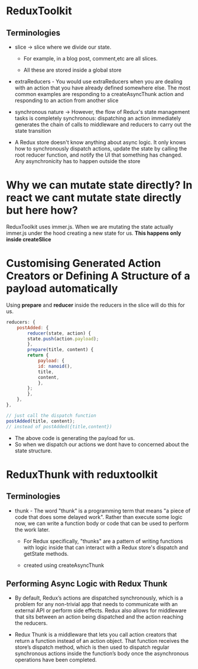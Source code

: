 # ReduxToolkit

## Terminologies

- slice -> slice where we divide our state.

  - For example, in a blog post, comment,etc are all slices.

  - All these are stored inside a global store

- extraReducers - You would use extraReducers when you are dealing with an action that you have already defined somewhere else. The most common examples are responding to a createAsyncThunk action and responding to an action from another slice

- synchronous nature -> However, the flow of Redux's state management tasks is completely synchronous: dispatching an action immediately generates the chain of calls to middleware and reducers to carry out the state transition

- A Redux store doesn't know anything about async logic. It only knows how to synchronously dispatch actions, update the state by calling the root reducer function, and notify the UI that something has changed. Any asynchronicity has to happen outside the store

# Why we can mutate state directly? In react we cant mutate state directly but here how?

ReduxToolkit uses immer.js. When we are mutating the state actually immer.js under the hood creating a new state for us. **This happens only inside createSlice**

# Customising Generated Action Creators or Defining A Structure of a payload automatically

Using **prepare** and **reducer** inside the reducers in the slice will do this for us.

```js
reducers: {
    postAdded: {
        reducer(state, action) {
        state.push(action.payload);
        },
        prepare(title, content) {
        return {
            payload: {
            id: nanoid(),
            title,
            content,
            },
        };
        },
    },
},
```

```js
// just call the dispatch function
postAdded(title, content);
// instead of postAdded({title,content})
```

- The above code is generating the payload for us.
- So when we dispatch our actions we dont have to concerned about the state structure.

# ReduxThunk with reduxtoolkit

## Terminologies

- thunk - The word "thunk" is a programming term that means "a piece of code that does some delayed work". Rather than execute some logic now, we can write a function body or code that can be used to perform the work later.
  
  - For Redux specifically, "thunks" are a pattern of writing functions with logic inside that can interact with a Redux store's dispatch and getState methods.

  - created using createAsyncThunk


## Performing Async Logic with Redux Thunk

- By default, Redux’s actions are dispatched synchronously, which is a problem for any non-trivial app that needs to communicate with an external API or perform side effects. Redux also allows for middleware that sits between an action being dispatched and the action reaching the reducers.

- Redux Thunk is a middleware that lets you call action creators that return a function instead of an action object. That function receives the store’s dispatch method, which is then used to dispatch regular synchronous actions inside the function’s body once the asynchronous operations have been completed.
